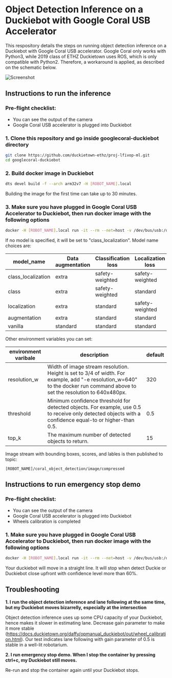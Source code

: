 # Object Detection Inference on a Duckiebot with Google Coral USB Accelerator

This respository details the steps on running object detection inference on a Duckiebot with Google Coral USB accelerator. Google Coral only works with Python3, while 2019 class of ETHZ Duckietown uses ROS, which is only compatible with Python2. Therefore, a workaround is applied, as described on the schematic below.

![Screenshot](https://github.com/duckietown-ethz/proj-lfivop-ml/wiki/images/googlecoral-duckiebot-schematic.png)

## Instructions to run the inference

### Pre-flight checklist:
* You can see the output of the camera
* Google Coral USB accelerator is plugged into Duckiebot

### 1. Clone this repository and go inside googlecoral-duckiebot directory
```bash
git clone https://github.com/duckietown-ethz/proj-lfivop-ml.git
cd googlecoral-duckiebot
```

### 2. Build docker image in Duckiebot
```bash
dts devel build -f --arch arm32v7 -H [ROBOT_NAME].local 
```
Building the image for the first time can take up to 30 minutes.

### 3. Make sure you have plugged in Google Coral USB Accelerator to Duckiebot, then run docker image with the following options
 
```bash
docker -H [ROBOT_NAME].local run -it --rm --net=host -v /dev/bus/usb:/dev/bus/usb -e model_name=MODEL_NAME --privileged duckietown/proj-lfivop-ml:master-arm32v7
```
If no model is specified, it will be set to "class_localization". Model name choices are:

| model_name  | Data augmentation | Classification loss | Localization loss
| ------------- | ------------- |  ------------- |  ------------- |
| class_localization  | extra  | safety-weighted | safety-weighted |
| class  |  extra  | safety-weighted | standard |
| localization  |  extra  | standard | safety-weighted |
| augmentation  | extra  | standard | standard |
| vanilla  | standard  | standard | standard |

Other environment variables you can set:

| environment varibale  | description | default | 
| ------------- | ------------- |  ------------- | 
| resolution_w | Width of image stream resolution. Height is set to 3/4 of width. For example, add "-e resolution_w=640"  to the docker run command above to set the resolution to 640x480px. | 320 |
| threshold | Minimum confidence threshold for detected objects. For example, use 0.5 to receive only detected objects with a confidence equal-to or higher-than 0.5. | 0.5 |
| top_k | The maximum number of detected objects to return. | 15 |

Image stream with bounding boxes, scores, and lables is then published to topic:  
```
[ROBOT_NAME]/coral_object_detection/image/compressed
```
## Instructions to run emergency stop demo

### Pre-flight checklist:
* You can see the output of the camera
* Google Coral USB accelerator is plugged into Duckiebot
* Wheels calibration is completed

### 1. Make sure you have plugged in Google Coral USB Accelerator to Duckiebot, then run docker image with the following options

```bash
docker -H [ROBOT_NAME].local run -it --rm --net=host -v /dev/bus/usb:/dev/bus/usb -v /data:/data -e model_name=MODEL_NAME --privileged duckietown/proj-lfivop-ml:master-arm32v7 bash -c packages/launch_emergencystop_demo/emergencystop_demo.sh
```
Your duckiebot will move in a straight line. It will stop when detect Duckie or Duckiebot close upfront with confidence level more than 60%.

## Troubleshooting
**1. I run the object detection inference and lane following at the same time, but my Duckiebot moves bizarrelly, especially at the intersection**

Object detection inference uses up some CPU capacity of your Duckiebot, hence makes it slower in estimating lane. Decrease gain parameter to make it more stable (https://docs.duckietown.org/daffy/opmanual_duckiebot/out/wheel_calibration.html). Our test indicates lane following with gain parameter of 0.5 is stable in a well-lit robotarium. 

**2. I run emergency stop demo. When I stop the container by pressing ctrl+c, my Duckiebot still moves.**

Re-run and stop the container again until your Duckiebot stops.
